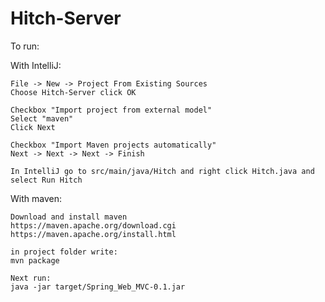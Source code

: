 # Hitch-Server


To run:

With IntelliJ:

    File -> New -> Project From Existing Sources
    Choose Hitch-Server click OK

    Checkbox "Import project from external model"
    Select "maven"
    Click Next

    Checkbox "Import Maven projects automatically"
    Next -> Next -> Next -> Finish

    In IntelliJ go to src/main/java/Hitch and right click Hitch.java and select Run Hitch


With maven:

    Download and install maven
  	https://maven.apache.org/download.cgi
  	https://maven.apache.org/install.html
    
    in project folder write:
    mvn package

    Next run:
    java -jar target/Spring_Web_MVC-0.1.jar